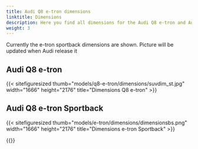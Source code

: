 ```yaml
---
title: Audi Q8 e-tron dimensions
linktitle: Dimensions
description: Here you find all dimensions for the Audi Q8 e-tron and Audi Q8 e-tron Sportback. Width, height, depth, +++
weight: 3
---
```

<!-- markdownlint-disable MD033 -->

Currently the e-tron sportback dimensions are shown. Picture will be updated when Audi release it

## Audi Q8 e-tron

{{< sitefiguresized thumb="models/q8-e-tron/dimensions/suvdim_st.jpg" width="1666" height="2176" title="Dimensions Q8 e-tron" >}}

## Audi Q8 e-tron Sportback

{{< sitefiguresized thumb="models/e-tron/dimensions/dimensionsbs.png" width="1666" height="2176" title="Dimensions e-tron Sportback" >}}

{{<children description="true" />}}
